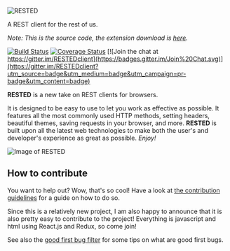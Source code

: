 ![RESTED](https://github.com/esphen/RESTED/raw/master/doc/images/rested-logo-full.png)

A REST client for the rest of us.

_Note: This is the source code, the extension download is [here](https://addons.mozilla.org/en-US/firefox/addon/rested/?src=github)._

[![Build Status](https://travis-ci.org/esphen/RESTED.svg?branch=next)](https://travis-ci.org/esphen/RESTED)
[![Coverage Status](https://coveralls.io/repos/github/esphen/RESTED/badge.svg?branch=next)](https://coveralls.io/github/esphen/RESTED?branch=next)
[![Join the chat at https://gitter.im/RESTEDclient](https://badges.gitter.im/Join%20Chat.svg)](https://gitter.im/RESTEDclient?utm_source=badge&utm_medium=badge&utm_campaign=pr-badge&utm_content=badge)

**RESTED** is a new take on REST clients for browsers.

It is designed to be easy to use to let you work as effective as possible.
It features all the most commonly used HTTP methods, setting headers, beautiful themes,
saving requests in your browser, and more.
**RESTED** is built upon all the latest web technologies to make
both the user's and developer's experience as great as possible. _Enjoy!_

![Image of RESTED](https://github.com/esphen/RESTED/raw/master/doc/images/rested-app.png)

## How to contribute
You want to help out? Wow, that's so cool! Have a look at [the contribution
guidelines](CONTRIBUTING.md) for a guide on how to do so.

Since this is a relatively new project, I am also happy to announce that
it is also pretty easy to contribute to the project! Everything is
javascript and html using React.js and Redux, so come join!

See also the [good first bug filter](issue-filter) for some tips on what are
good first bugs.

[issue-filter]: https://github.com/esphen/RESTED/issues?q=is%3Aopen+is%3Aissue+label%3A%22D+-+Good+First+Bug%22


